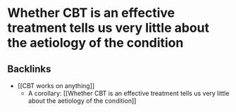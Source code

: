 # Whether CBT is an effective treatment tells us very little about the aetiology of the condition

## Backlinks
* [[CBT works on anything]]
	* A corollary: [[Whether CBT is an effective treatment tells us very little about the aetiology of the condition]]

<!-- #Life -->

<!-- {BearID:47FB3135-D418-45BE-9AA0-0D781599A621-15756-00001304928B60DA} -->
